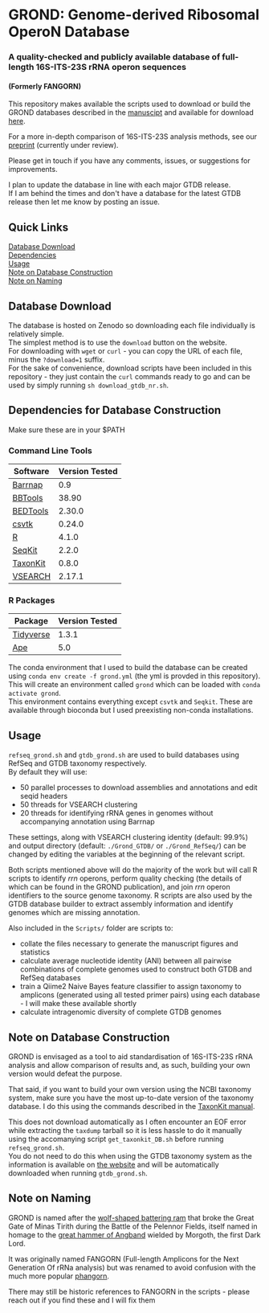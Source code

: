 # GROND: Genome-derived Ribosomal OperoN Database
### A quality-checked and publicly available database of full-length 16S-ITS-23S rRNA operon sequences
#### (Formerly FANGORN)
This repository makes available the scripts used to download or build the GROND databases described in the [manuscipt](https://doi.org/10.1099/mgen.0.001255) and available for download [here](https://zenodo.org/records/10889037).  

For a more in-depth comparison of 16S-ITS-23S analysis methods, see our [preprint](https://www.researchsquare.com/article/rs-4006805/v1) (currently under review).  

Please get in touch if you have any comments, issues, or suggestions for improvements.

I plan to update the database in line with each major GTDB release.  
If I am behind the times and don't have a database for the latest GTDB release then let me know by posting an issue.  

## Quick Links
[Database Download](https://github.com/cazzlewazzle89/GROND#database-download)  
[Dependencies](https://github.com/cazzlewazzle89/GROND#dependencies)  
[Usage](https://github.com/cazzlewazzle89/GROND#usage)  
[Note on Database Construction](https://github.com/cazzlewazzle89/GROND#note-on-database-construction)  
[Note on Naming](https://github.com/cazzlewazzle89/GROND#note-on-naming)  

## Database Download

The database is hosted on Zenodo so downloading each file individually is relatively simple.  
The simplest method is to use the `download` button on the website.  
For downloading with `wget` or `curl` - you can copy the URL of each file, minus the `?download=1` suffix.  
For the sake of convenience, download scripts have been included in this repository - they just contain the `curl` commands ready to go and can be used by simply running `sh download_gtdb_nr.sh`.  

## Dependencies for Database Construction
Make sure these are in your $PATH

### Command Line Tools
| Software  | Version Tested |
| --- | --- |
| [Barrnap](https://github.com/tseemann/barrnap) | 0.9 |
| [BBTools](https://jgi.doe.gov/data-and-tools/bbtools/) | 38.90  |
| [BEDTools](https://github.com/arq5x/bedtools2) | 2.30.0  |
| [csvtk](https://github.com/shenwei356/csvtk) | 0.24.0 |
| [R](https://www.r-project.org/) | 4.1.0  |
| [SeqKit](https://github.com/shenwei356/seqkit) | 2.2.0 |
| [TaxonKit](https://bioinf.shenwei.me/taxonkit/) | 0.8.0  |
| [VSEARCH](https://github.com/torognes/vsearch) | 2.17.1  |

### R Packages

| Package | Version Tested |
| --------|----------------|
| [Tidyverse](https://www.tidyverse.org/) | 1.3.1 |
| [Ape](https://cran.r-project.org/web/packages/ape/index.html) | 5.0 |

The conda environment that I used to build the database can be created using `conda env create -f grond.yml` (the yml is provded in this repository).  
This will create an environment called `grond` which can be loaded with `conda activate grond`.  
This environment contains everything except `csvtk` and `Seqkit`. These are available through bioconda but I used preexisting non-conda installations.

## Usage

`refseq_grond.sh` and `gtdb_grond.sh` are used to build databases using RefSeq and GTDB taxonomy respectively.  
By default they will use:  
- 50 parallel processes to download assemblies and annotations and edit seqid headers  
- 50 threads for VSEARCH clustering  
- 20 threads for identifying rRNA genes in genomes without accompanying annotation using Barrnap  

These settings, along with VSEARCH clustering identity (default: 99.9%) and output directory (default: `./Grond_GTDB/` or `./Grond_RefSeq/`) can be changed by editing the variables at the beginning of the relevant script.  

Both scripts mentioned above will do the majority of the work but will call R scripts to identify _rrn_ operons, perform quality checking (the details of which can be found in the GROND publication), and join _rrn_ operon identifiers to the source genome taxonomy.
R scripts are also used by the GTDB database builder to extract assembly information and identify genomes which are missing annotation.  

Also included in the `Scripts/` folder are scripts to:  
* collate the files necessary to generate the manuscript figures and statistics  
* calculate average nucleotide identity (ANI) between all pairwise combinations of complete genomes used to construct both GTDB and RefSeq databases  
* train a Qiime2 Naive Bayes feature classifier to assign taxonomy to amplicons (generated using all tested primer pairs) using each database - I will make these available shortly  
* calculate intragenomic diversity of complete GTDB genomes  

## Note on Database Construction 

GROND is envisaged as a tool to aid standardisation of 16S-ITS-23S rRNA analysis and allow comparison of results and, as such, building your own version would defeat the purpose.  

That said, if you want to build your own version using the NCBI taxonomy system, make sure you have the most up-to-date version of the taxonomy database. I do this using the commands described in the [TaxonKit manual](https://bioinf.shenwei.me/taxonkit/usage/#before-use).  

This does not download automatically as I often encounter an EOF error while extracting the `taxdump` tarball so it is less hassle to do it manually using the accomanying script `get_taxonkit_DB.sh` before running `refseq_grond.sh`.  
You do not need to do this when using the GTDB taxonomy system as the information is available on [the website](https://gtdb.ecogenomic.org/downloads) and will be automatically downloaded when running `gtdb_grond.sh`.

## Note on Naming

GROND is named after the [wolf-shaped battering ram](https://lotr.fandom.com/wiki/Grond_(battering_ram)) that broke the Great Gate of Minas Tirith during the Battle of the Pelennor Fields, itself named in homage to the [great hammer of Angband](https://lotr.fandom.com/wiki/Grond_(hammer)) wielded by Morgoth, the first Dark Lord.  

It was originally named FANGORN (Full-length Amplicons for the Next Generation Of rRNa analysis) but was renamed to avoid confusion with the much more popular [phangorn](https://cran.r-project.org/web/packages/phangorn/index.html).  

There may still be historic references to FANGORN in the scripts - please reach out if you find these and I will fix them  
